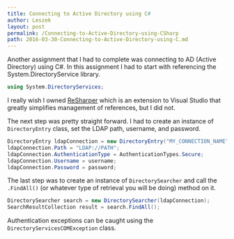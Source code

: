 ```yaml
---
title: Connecting to Active Directory using C#
author: Leszek
layout: post
permalink: /Connecting-to-Active-Directory-using-CSharp
path: 2016-03-30-Connecting-to-Active-Directory-using-C.md
---
```


Another assignment that I had to complete was connecting to AD (Active Directory) using C#.  In this assignment I had to start with referencing the System.DirectoryService library.

``` csharp
using System.DirectoryServices;
```

I really wish I owned [ReSharper](//www.jetbrains.com/resharper/) which is an extension to Visual Studio that greatly simplifies management of references, but I did not.

The next step was pretty straight forward.  I had to create an instance of `DirectoryEntry` class, set the LDAP path, username, and password.

``` csharp
DirectoryEntry ldapConnection = new DirectoryEntry("MY_CONNECTION_NAME");
ldapConnection.Path = "LDAP://PATH";
ldapConnection.AuthenticationType = AuthenticationTypes.Secure;
ldapConnection.Username = username;
ldapConnection.Password = password;
```

The last step was to create an instance of `DirectorySearcher` and call the `.FindAll()` (or whatever type of retrieval you will be doing) method on it.

``` csharp
DirectorySearcher search = new DirectorySearcher(ldapConnection);
SearchResultCollection result = search.FindAll();
```

Authentication exceptions can be caught using the `DirectoryServicesCOMException` class.
